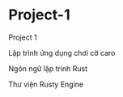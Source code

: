 # Project-1
Project 1 

Lập trình ứng dụng chơi cờ caro 

Ngôn ngữ lập trình Rust

Thư viện Rusty Engine 
